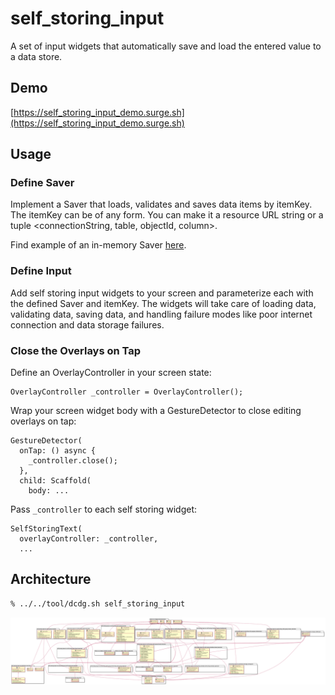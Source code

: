 # self_storing_input
A set of input widgets that automatically save and load
the entered value to a data store.

## Demo

[https://self_storing_input_demo.surge.sh](https://self_storing_input_demo.surge.sh)

## Usage

### Define Saver

Implement a Saver that loads, validates and saves data items by itemKey.
The itemKey can be of any form. You can make it a resource URL string
or a tuple <connectionString, table, objectId, column>.

Find example of an in-memory Saver
[here](https://github.com/google/flutter.widgets/tree/master/packages/self_storing_input/example/lib/main.dart#L16).

### Define Input

Add self storing input widgets to your screen and parameterize each with the
defined Saver and itemKey. The widgets will take care of loading data,
validating data, saving data, and handling failure modes like poor internet
connection and data storage failures.

### Close the Overlays on Tap

Define an OverlayController in your screen state:

```
OverlayController _controller = OverlayController();
```

Wrap your screen widget body with a GestureDetector to close editing overlays
on tap:

```
GestureDetector(
  onTap: () async {
    _controller.close();
  },
  child: Scaffold(
    body: ...
```

Pass `_controller` to each self storing widget:

```
SelfStoringText(
  overlayController: _controller,
  ...
```

## Architecture

```sh
% ../../tool/dcdg.sh self_storing_input
```

![](self_storing_input.svg)